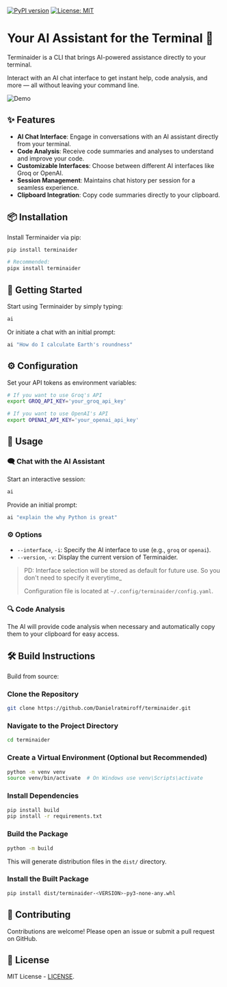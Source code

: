
[![PyPI version](https://badge.fury.io/py/terminaider.svg)](https://badge.fury.io/py/terminaider)
[![License: MIT](https://img.shields.io/badge/License-MIT-yellow.svg)](https://opensource.org/licenses/MIT)

# Your AI Assistant for the Terminal 🚀

Terminaider is a CLI that brings AI-powered assistance directly to your terminal. 

Interact with an AI chat interface to get instant help, code analysis, and more — all without leaving your command line.

![Demo](resources/terminaider_demo.gif)

## ✨ Features

- **AI Chat Interface**: Engage in conversations with an AI assistant directly from your terminal.
- **Code Analysis**: Receive code summaries and analyses to understand and improve your code.
- **Customizable Interfaces**: Choose between different AI interfaces like Groq or OpenAI.
- **Session Management**: Maintains chat history per session for a seamless experience.
- **Clipboard Integration**: Copy code summaries directly to your clipboard.

## 📦 Installation

Install Terminaider via pip:

```bash
pip install terminaider

# Recommended:
pipx install terminaider
```

## 🚀 Getting Started

Start using Terminaider by simply typing:

```bash
ai
```

Or initiate a chat with an initial prompt:

```bash
ai "How do I calculate Earth's roundness"
```

## ⚙️ Configuration

Set your API tokens as environment variables:

```bash
# If you want to use Groq's API
export GROQ_API_KEY='your_groq_api_key'

# If you want to use OpenAI's API
export OPENAI_API_KEY='your_openai_api_key'
```

## 📖 Usage

### 🗨️ Chat with the AI Assistant

Start an interactive session:

```bash
ai
```

Provide an initial prompt:

```bash
ai "explain the why Python is great"
```

### ⚙️ Options

- `--interface`, `-i`: Specify the AI interface to use (e.g., `groq` or `openai`).
- `--version`, `-v`: Display the current version of Terminaider.

>PD: Interface selection will be stored as default for future use. So you don't need to specify it everytime_
>
>Configuration file is located at `~/.config/terminaider/config.yaml`. 


### 🔍 Code Analysis

The AI will provide code analysis when necessary and automatically copy them to your clipboard for easy access.

## 🛠 Build Instructions

Build from source:

### Clone the Repository

```bash
git clone https://github.com/Danielratmiroff/terminaider.git
```

### Navigate to the Project Directory

```bash
cd terminaider
```

### Create a Virtual Environment (Optional but Recommended)

```bash
python -m venv venv
source venv/bin/activate  # On Windows use venv\Scripts\activate
```

### Install Dependencies

```bash
pip install build
pip install -r requirements.txt
```

### Build the Package

```bash
python -m build
```

This will generate distribution files in the `dist/` directory.

### Install the Built Package

```bash
pip install dist/terminaider-<VERSION>-py3-none-any.whl
```

## 🤝 Contributing

Contributions are welcome! Please open an issue or submit a pull request on GitHub.

## 📄 License

MIT License - [LICENSE](LICENSE).